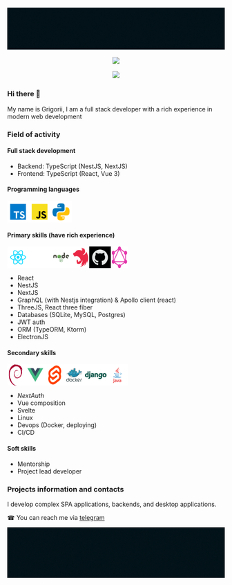 ![](./img/banner-header.gif)

<p align="center">
  <!-- Typing SVG by DenverCoder1 - https://github.com/DenverCoder1/readme-typing-svg -->
  <a href="https://github.com/DenverCoder1/readme-typing-svg">
    <img src="https://readme-typing-svg.demolab.com/?lines=Hi!%20I'm%20Grigorii&font=Fira%20Code&center=true&width=440&height=45&color=387aff&vCenter=true&duration=1&repeat=false&pause=1000&size=22" /></a>
</p>

<p align="center">
  <!-- Typing SVG by DenverCoder1 - https://github.com/DenverCoder1/readme-typing-svg -->
  <a href="https://github.com/DenverCoder1/readme-typing-svg">
    <img src="https://readme-typing-svg.demolab.com/?lines=Full%20stack%20developer;Lead%20JS/TS%20programmer&font=Fira%20Code&center=true&width=440&height=45&color=387aff&vCenter=true&duration=2500&pause=1000&size=22" /></a>
</p>

### Hi there 👋

My name is Grigorii, I am a full stack developer with a rich experience in modern web development

### Field of activity

#### Full stack development
- Backend: TypeScript (NestJS, NextJS)
- Frontend: TypeScript (React, Vue 3)

#### Programming languages

<div style="display: flex">
  <img height="50" src="./img/typescript.svg" width="50"/>
  <img height="50" src="./img/javascript.svg" width="50"/>
  <img height="50" src="./img/python.svg" width="50"/>
</div>

#### Primary skills (have rich experience)

<div style="display: flex">
  <img height="50" src="./img/react.svg" width="50"/>
  <img height="50" src="./img/nextjs.svg"/>
  <img height="50" src="./img/nodejs.svg" width="50"/>
  <img height="50" src="./img/nestjs.svg" width="40"/>
  <img height="50" src="./img/github.svg" width="50" style="filter: invert(1)"/>
  <img height="50" src="./img/graphql.svg" width="40"/>
</div>

- React
- NestJS
- NextJS
- GraphQL (with Nestjs integration) & Apollo client (react)
- ThreeJS, React three fiber
- Databases (SQLite, MySQL, Postgres)
- JWT auth
- ORM (TypeORM, Ktorm)
- ElectronJS

#### Secondary skills

<div style="display: flex">
  <img height="50" src="./img/debian.svg" width="40"/>
  <img height="50" src="./img/vuejs.svg" width="50"/>
  <img height="50" src="./img/sveltejs.svg" width="40"/>
  <img height="50" src="./img/docker.svg" width="50"/>
  <img height="50" src="./img/django.svg" width="50"/>
  <img height="50" src="./img/java.svg" width="50"/>
</div>

- _NextAuth_
- Vue composition
- Svelte
- Linux
- Devops (Docker, deploying)
- CI/CD

#### Soft skills

- Mentorship
- Project lead developer

### Projects information and contacts

I develop complex SPA applications, backends, and desktop applications.

☎ You can reach me via [telegram](https://t.me/osx11)

![](./img/banner-footer.gif)

